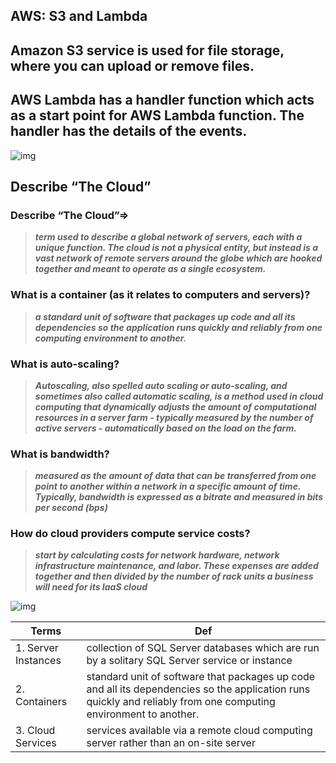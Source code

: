 ##  AWS: S3 and Lambda

## Amazon S3 service is used for file storage, where you can upload or remove files.
## AWS Lambda has a handler function which acts as a start point for AWS Lambda function. The handler has the details of the events.

![img](https://d1.awsstatic.com/diagrams/product-page-diagrams/product-page-diagram_S3-Object-Lambda%402x_v1%20(1).4c44ce58a2df0aad0e3be25a31e24c56514aac1f.png)





## Describe “The Cloud” 

### Describe “The Cloud”=> 
> ***term used to describe a global network of servers, each with a unique function. The cloud is not a physical entity, but instead is a vast network of remote servers around the globe which are hooked together and meant to operate as a single ecosystem.***

### What is a container (as it relates to computers and servers)?
> ***a standard unit of software that packages up code and all its dependencies so the application runs quickly and reliably from one computing environment to another.***

### What is auto-scaling?
>***Autoscaling, also spelled auto scaling or auto-scaling, and sometimes also called automatic scaling, is a method used in cloud computing that dynamically adjusts the amount of computational resources in a server farm - typically measured by the number of active servers - automatically based on the load on the farm.***

### What is bandwidth?
> ***measured as the amount of data that can be transferred from one point to another within a network in a specific amount of time. Typically, bandwidth is expressed as a bitrate and measured in bits per second (bps)***

### How do cloud providers compute service costs?
> ***start by calculating costs for network hardware, network infrastructure maintenance, and labor. These expenses are added together and then divided by the number of rack units a business will need for its IaaS cloud***


![img](https://s3-us-west-2.amazonaws.com/assets.blog.serverless.com/components/serverless-components-nesting.png)


Terms|Def
-----|---
1. Server Instances| collection of SQL Server databases which are run by a solitary SQL Server service or instance
2. Containers | standard unit of software that packages up code and all its dependencies so the application runs quickly and reliably from one computing environment to another.
3. Cloud Services | services available via a remote cloud computing server rather than an on-site server 